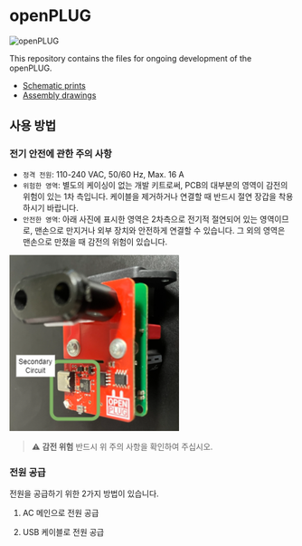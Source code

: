 # openPLUG

![openPLUG](./resources/openPLUG_pic.png)

This repository contains the files for ongoing development of the openPLUG.

- [Schematic prints](./PCB%20design/Schematic%20Prints.PDF)
- [Assembly drawings](./PCB%20design/Assembly%20Drawings_pic.PDF)

## 사용 방법

### 전기 안전에 관한 주의 사항

- `정격 전원`: 110-240 VAC, 50/60 Hz, Max. 16 A
- `위험한 영역`: 별도의 케이싱이 없는 개발 키트로써, PCB의 대부분의 영역이 감전의 위험이 있는 1차 측입니다. 케이블을 제거하거나 연결할 때 반드시 절연 장갑을 착용하시기 바랍니다.
- `안전한 영역`: 아래 사진에 표시한 영역은 2차측으로 전기적 절연되어 있는 영역이므로, 맨손으로 만지거나 외부 장치와 안전하게 연결할 수 있습니다. 그 외의 영역은 맨손으로 만졌을 때 감전의 위험이 있습니다.

<img src="./resources/openPLUG_secondary.png" width="300"></img>

> :warning: **감전 위험** 반드시 위 주의 사항을 확인하여 주십시오.

### 전원 공급

전원을 공급하기 위한 2가지 방법이 있습니다.

1. AC 메인으로 전원 공급

2. USB 케이블로 전원 공급
